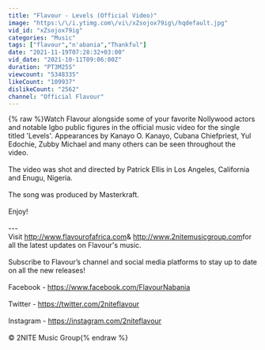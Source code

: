 ```yaml
---
title: "Flavour - Levels (Official Video)"
image: "https:\/\/i.ytimg.com\/vi\/xZsojox79ig\/hqdefault.jpg"
vid_id: "xZsojox79ig"
categories: "Music"
tags: ["flavour","n'abania","Thankful"]
date: "2021-11-19T07:28:32+03:00"
vid_date: "2021-10-11T09:06:00Z"
duration: "PT3M25S"
viewcount: "5348335"
likeCount: "109937"
dislikeCount: "2562"
channel: "Official Flavour"
---
```

{% raw %}Watch Flavour alongside some of your favorite Nollywood actors and notable Igbo public figures in the official music video for the single titled 'Levels'. Appearances by Kanayo O. Kanayo, Cubana Chiefpriest, Yul Edochie, Zubby Michael and many others can be seen throughout the video.<br /><br />The video was shot and directed by Patrick Ellis in Los Angeles, California and Enugu, Nigeria. <br /><br />The song was produced by Masterkraft.<br /><br />Enjoy!<br /><br />---<br />Visit <a rel="nofollow" target="blank" href="http://www.flavourofafrica.com​">http://www.flavourofafrica.com​</a> &amp; <a rel="nofollow" target="blank" href="http://www.2nitemusicgroup.com​">http://www.2nitemusicgroup.com​</a> for all the latest updates on Flavour's music. <br /> <br />Subscribe to Flavour’s channel and social media platforms to stay up to date on all the new releases! <br /> <br />Facebook - <a rel="nofollow" target="blank" href="https://www.facebook.com/FlavourNabania​">https://www.facebook.com/FlavourNabania​</a><br /> <br />Twitter - <a rel="nofollow" target="blank" href="https://twitter.com/2niteflavour​">https://twitter.com/2niteflavour​</a><br /> <br />Instagram - <a rel="nofollow" target="blank" href="https://instagram.com/2niteflavour​">https://instagram.com/2niteflavour​</a><br /> <br /> © 2NITE Music Group{% endraw %}

